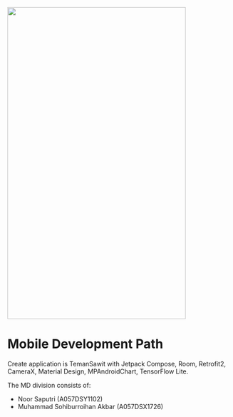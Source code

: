 <img src="https://github.com/TemanSawit/TemanSawitApp/assets/92320588/79dbc335-6521-4344-a3b0-d6fc6c28190a"  width="400" height="700"><br />

# Mobile Development Path

Create application is TemanSawit with Jetpack Compose, Room, Retrofit2, CameraX, Material Design, MPAndroidChart, TensorFlow Lite.

The MD division consists of:

- Noor Saputri (A057DSY1102)
- Muhammad Sohiburroihan Akbar (A057DSX1726)

